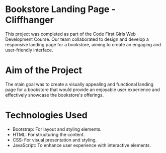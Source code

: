 # Bookstore Landing Page - Cliffhanger
This project was completed as part of the Code First Girls Web Development Course. Our team collaborated to design and develop a responsive landing page for a bookstore, aiming to create an engaging and user-friendly interface.
# Aim of the Project
The main goal was to create a visually appealing and functional landing page for a bookstore that would provide an enjoyable user experience and effectively showcase the bookstore's offerings.
# Technologies Used
- Bootstrap: For layout and styling elements.
- HTML: For structuring the content.
- CSS: For visual presentation and styling.
- JavaScript: To enhance user experience with interactive elements.
